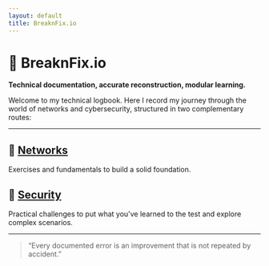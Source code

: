 ```yaml
---
layout: default
title: BreaknFix.io
---
```


# 🧠 BreaknFix.io
**Technical documentation, accurate reconstruction, modular learning.**

Welcome to my technical logbook. Here I record my journey through the world of networks and cybersecurity, structured in two complementary routes:

---

## 🧪 [Networks](networks/networksmain.md)
Exercises and fundamentals to build a solid foundation.

## 🎯 [Security](security)
Practical challenges to put what you've learned to the test and explore complex scenarios.

---

> “Every documented error is an improvement that is not repeated by accident.”
